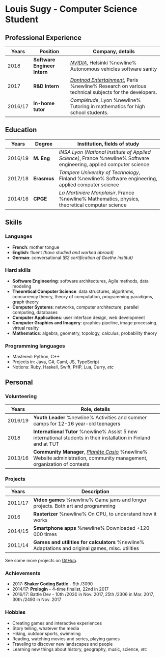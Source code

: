 # Louis Sugy - Computer Science Student


## Professional Experience

| Years | Position | Company, details |
| ----- | -------- | ---------------- |
| 2018 | **Software Engineer Intern** | *[NVIDIA](https://en.wikipedia.org/wiki/Nvidia)*, Helsinki %newline% Autonomous vehicles software sanity
| 2017 | **R&D Intern** | *[Dontnod Entertainment](https://en.wikipedia.org/wiki/Dontnod_Entertainment)*, Paris %newline% Research on various technical subjects for the developers.
| 2016/17 | **In-home tutor** | *Complétude*, Lyon %newline% Tutoring in mathematics for high school students.


## Education

| Years | Degree | Institution, fields of study |
| ----- | ------ | ---------------------------- |
| 2016/19 | **M. Eng** | *INSA Lyon (National Institute of Applied Science)*, France %newline% Software engineering, applied computer science
| 2017/18 | **Erasmus** | *Tampere University of Technology*, Finland %newline% Software engineering, applied computer science
| 2014/16 | **CPGE** | *La Martinière Monplaisir*, France %newline% Mathematics, physics, theoretical computer science


## Skills

### Languages

 - **French**: mother tongue
 - **English**: fluent *(have studied and worked abroad)*
 - **German**: conversational *(B2 certification of Goethe Institut)*

### Hard skills

 - **Software Engineering**: software architectures, Agile methods, data modeling
 - **Theoretical Computer Science**: data structures, algorithms, concurrency theory, theory of computation, programming paradigms, graph theory
 - **Computer Systems**: networks, computer architecture, parallel computing, databases
 - **Computer Applications**: user interface design, web development
 - **Computer Graphics and Imagery**: graphics pipeline, image processing, virtual reality
 - **Mathematics**: algebra, geometry, topology, calculus, probability theory

### Programming languages

 - Mastered: Python, C++
 - Projects in: Java, C#, Caml, JS, TypeScript
 - Notions: Ruby, Haskell, Swift, PHP, Lua, Curry, *etc*

## Personal

### Volunteering

| Years | Role, details |
| ----- | ------------- |
| 2016/19 | **Youth Leader** %newline% Activities and summer camps for 12-16 year-old teenagers |
| 2018 | **International Tutor** %newline% Assist 5 new international students in their installation in Finland and at TUT |
| 2013/16 | **Community Manager**, *[Planète Casio](https://www.planet-casio.com)* %newline% Website administration, community management, organization of contests |


### Projects

| Years | Description |
| ----- | ------------- |
| 2011/17 | **Video games** %newline% Game jams and longer projects. Both art and programming |
| 2016 | **Rasterizer** %newline% On CPU, to understand how it works |
| 2014/15 | **Smartphone apps** %newline% Downloaded +120 000 times |
| 2011/14 | **Games and utilities for calculators** %newline% Adaptations and original games, misc. utilities |

See some more projects on [GitHub](https://github.com/Nyrio/).


### Achievements

 - 2017: **Shaker Coding Battle** - 9th /3090
 - 2014/17: **Prologin** - 4-time finalist, 22nd in 2017
 - 2016/17: Battle Dev - 10th /2030 in Nov. 2017, 25th /2306 in Mar. 2017, 30th /2490 in Nov. 2017

### Hobbies

 - Creating games and interactive experiences
 - Story telling, whatever the media
 - Hiking, outdoor sports, swimming
 - Reading, watching movies and series, playing games
 - Traveling to discover new landscapes and people
 - Learning new things about history, geography, music, science, *etc*
